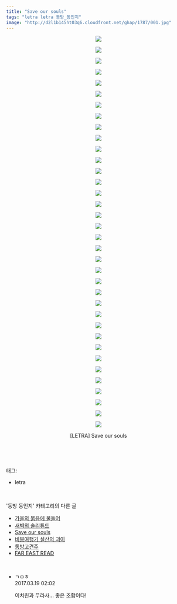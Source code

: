 ```yaml
---
title: "Save our souls"
tags: "letra letra 동방_동인지"
image: "http://d2l1b145ht03q6.cloudfront.net/ghap/1787/001.jpg"
---
```

<div class="article">
<p style="text-align: center; clear: none; float: none;"><img src="{{ site.imgserver1 }}/ghap/1787/001.jpg"/></p>
<p style="text-align: center; clear: none; float: none;"><img src="{{ site.imgserver1 }}/ghap/1787/002.jpg"/></p>
<p style="text-align: center; clear: none; float: none;"><img src="{{ site.imgserver1 }}/ghap/1787/003.jpg"/></p>
<p style="text-align: center; clear: none; float: none;"><img src="{{ site.imgserver1 }}/ghap/1787/004.jpg"/></p>
<p style="text-align: center; clear: none; float: none;"><img src="{{ site.imgserver1 }}/ghap/1787/005.jpg"/></p>
<p style="text-align: center; clear: none; float: none;"><img src="{{ site.imgserver1 }}/ghap/1787/006.jpg"/></p>
<p style="text-align: center; clear: none; float: none;"><img src="{{ site.imgserver1 }}/ghap/1787/007.jpg"/></p>
<p style="text-align: center; clear: none; float: none;"><img src="{{ site.imgserver1 }}/ghap/1787/008.jpg"/></p>
<p style="text-align: center; clear: none; float: none;"><img src="{{ site.imgserver1 }}/ghap/1787/009.jpg"/></p>
<p style="text-align: center; clear: none; float: none;"><img src="{{ site.imgserver1 }}/ghap/1787/010.jpg"/></p>
<p style="text-align: center; clear: none; float: none;"><img src="{{ site.imgserver1 }}/ghap/1787/011.jpg"/></p>
<p style="text-align: center; clear: none; float: none;"><img src="{{ site.imgserver1 }}/ghap/1787/012.jpg"/></p>
<p style="text-align: center; clear: none; float: none;"><img src="{{ site.imgserver1 }}/ghap/1787/013.jpg"/></p>
<p style="text-align: center; clear: none; float: none;"><img src="{{ site.imgserver1 }}/ghap/1787/014.jpg"/></p>
<p style="text-align: center; clear: none; float: none;"><img src="{{ site.imgserver1 }}/ghap/1787/015.jpg"/></p>
<p style="text-align: center; clear: none; float: none;"><img src="{{ site.imgserver1 }}/ghap/1787/016.jpg"/></p>
<p style="text-align: center; clear: none; float: none;"><img src="{{ site.imgserver1 }}/ghap/1787/017.jpg"/></p>
<p style="text-align: center; clear: none; float: none;"><img src="{{ site.imgserver1 }}/ghap/1787/018.jpg"/></p>
<p style="text-align: center; clear: none; float: none;"><img src="{{ site.imgserver1 }}/ghap/1787/019.jpg"/></p>
<p style="text-align: center; clear: none; float: none;"><img src="{{ site.imgserver1 }}/ghap/1787/020.jpg"/></p>
<p style="text-align: center; clear: none; float: none;"><img src="{{ site.imgserver1 }}/ghap/1787/021.jpg"/></p>
<p style="text-align: center; clear: none; float: none;"><img src="{{ site.imgserver1 }}/ghap/1787/022.jpg"/></p>
<p style="text-align: center; clear: none; float: none;"><img src="{{ site.imgserver1 }}/ghap/1787/023.jpg"/></p>
<p style="text-align: center; clear: none; float: none;"><img src="{{ site.imgserver1 }}/ghap/1787/024.jpg"/></p>
<p style="text-align: center; clear: none; float: none;"><img src="{{ site.imgserver1 }}/ghap/1787/025.jpg"/></p>
<p style="text-align: center; clear: none; float: none;"><img src="{{ site.imgserver1 }}/ghap/1787/026.jpg"/></p>
<p style="text-align: center; clear: none; float: none;"><img src="{{ site.imgserver1 }}/ghap/1787/027.jpg"/></p>
<p style="text-align: center; clear: none; float: none;"><img src="{{ site.imgserver1 }}/ghap/1787/028.jpg"/></p>
<p style="text-align: center; clear: none; float: none;"><img src="{{ site.imgserver1 }}/ghap/1787/029.jpg"/></p>
<p style="text-align: center; clear: none; float: none;"><img src="{{ site.imgserver1 }}/ghap/1787/030.jpg"/></p>
<p style="text-align: center; clear: none; float: none;"><img src="{{ site.imgserver1 }}/ghap/1787/031.jpg"/></p>
<p style="text-align: center; clear: none; float: none;"><img src="{{ site.imgserver1 }}/ghap/1787/032.jpg"/></p>
<p style="text-align: center; clear: none; float: none;"><img src="{{ site.imgserver1 }}/ghap/1787/033.jpg"/></p>
<p style="text-align: center; clear: none; float: none;"><img src="{{ site.imgserver1 }}/ghap/1787/034.jpg"/></p>
<p style="text-align: center; clear: none; float: none;"><img src="{{ site.imgserver1 }}/ghap/1787/035.jpg"/></p>
<p style="text-align: center; clear: none; float: none;"><img src="{{ site.imgserver1 }}/ghap/1787/036.jpg"/></p>
<p style="text-align: center; clear: none; float: none;">[LETRA] Save our souls</p>
<p><br/></p>
</div><br/>
<div class="tagTrail">
<p>태그: </p>
<ul>
<li>letra</li>
</ul>
</div><br/>
<div class="another">
<p>'동방 동인지' 카테고리의 다른 글</p>
<ul>
<li><a href="/ghap_1790">가을의 붉음에 물들어</a></li>
<li><a href="/ghap_1788">새벽의 솔리튜드</a></li>
<li><a href="/ghap_1787">Save our souls</a></li>
<li><a href="/ghap_1785">비봉여행기 설산의 괴이</a></li>
<li><a href="/ghap_1784">동방고견주</a></li>
<li><a href="/ghap_1783">FAR EAST READ</a></li>
</ul>
</div><br/>
<div class="cb_module cb_fluid">
<div class="cb_wrt cb_profile">
<div class="comment">
<ul>
<li class="cb_thumb_off" id="comment14942872">
<div class="cb_comment_area">
<div class="cb_info_area">
<div class="cb_section">
<span class="cb_nick_name">ㄱㅁㅎ</span>
</div>
<div class="cb_section">
<span class="cb_date">2017.03.19 02:02 </span>
</div>
</div>
<div class="cb_dsc_comment">
<p class="cb_dsc">
											이치린과 무라사... 좋은 조합이다!
										</p>
</div>
</div></li>
</ul>
</div>
</div><!-- commentList close -->
</div><br/>
